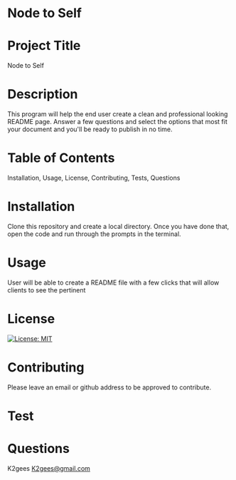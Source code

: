 
  # Node to Self

  # Project Title
  Node to Self

  # Description
  This program will help the end user create a clean and professional looking README page.  Answer a few questions and select the options that most fit your document and you'll be ready to publish in no time.

  # Table of Contents
  Installation, Usage, License, Contributing, Tests, Questions

  # Installation
  Clone this repository and create a local directory.  Once you have done that, open the code and run through the prompts in the terminal.

  # Usage
  User will be able to create a README file with a few clicks that will allow clients to see the pertinent 

  # License
  [![License: MIT](https://img.shields.io/badge/License-MIT-yellow.svg)](https://opensource.org/licenses/MIT)

  # Contributing
  Please leave an email or github address to be approved to contribute.

  # Test
  

  # Questions
  K2gees
  K2gees@gmail.com
